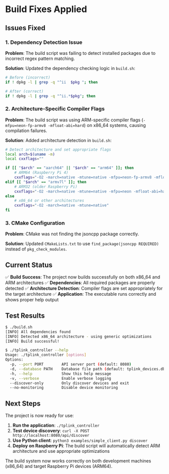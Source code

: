 # Build Fixes Applied

## Issues Fixed

### 1. Dependency Detection Issue
**Problem**: The build script was failing to detect installed packages due to incorrect regex pattern matching.

**Solution**: Updated the dependency checking logic in `build.sh`:
```bash
# Before (incorrect)
if ! dpkg -l | grep -q "^ii  $pkg "; then

# After (correct)
if ! dpkg -l | grep -q "^ii.*$pkg"; then
```

### 2. Architecture-Specific Compiler Flags
**Problem**: The build script was using ARM-specific compiler flags (`-mfpu=neon-fp-armv8 -mfloat-abi=hard`) on x86_64 systems, causing compilation failures.

**Solution**: Added architecture detection in `build.sh`:
```bash
# Detect architecture and set appropriate flags
local arch=$(uname -m)
local cxxflags=""

if [[ "$arch" == "aarch64" || "$arch" == "arm64" ]]; then
    # ARM64 (Raspberry Pi 4)
    cxxflags="-O2 -march=native -mtune=native -mfpu=neon-fp-armv8 -mfloat-abi=hard"
elif [[ "$arch" == "armv7l" ]]; then
    # ARM32 (older Raspberry Pi)
    cxxflags="-O2 -march=native -mtune=native -mfpu=neon -mfloat-abi=hard"
else
    # x86_64 or other architectures
    cxxflags="-O2 -march=native -mtune=native"
fi
```

### 3. CMake Configuration
**Problem**: CMake was not finding the jsoncpp package correctly.

**Solution**: Updated `CMakeLists.txt` to use `find_package(jsoncpp REQUIRED)` instead of `pkg_check_modules`.

## Current Status

✅ **Build Success**: The project now builds successfully on both x86_64 and ARM architectures
✅ **Dependencies**: All required packages are properly detected
✅ **Architecture Detection**: Compiler flags are set appropriately for the target architecture
✅ **Application**: The executable runs correctly and shows proper help output

## Test Results

```bash
$ ./build.sh
[INFO] All dependencies found
[INFO] Detected x86_64 architecture - using generic optimizations
[INFO] Build successful!

$ ./tplink_controller --help
Usage: ./tplink_controller [options]
Options:
  -p, --port PORT        API server port (default: 8080)
  -d, --database PATH    Database file path (default: tplink_devices.db)
  -h, --help             Show this help message
  -v, --verbose          Enable verbose logging
  --discover-only        Only discover devices and exit
  --no-monitoring        Disable device monitoring
```

## Next Steps

The project is now ready for use:

1. **Run the application**: `./tplink_controller`
2. **Test device discovery**: `curl -X POST http://localhost:8080/api/discover`
3. **Use Python client**: `python3 examples/simple_client.py discover`
4. **Deploy on Raspberry Pi**: The build script will automatically detect ARM architecture and use appropriate optimizations

The build system now works correctly on both development machines (x86_64) and target Raspberry Pi devices (ARM64).
